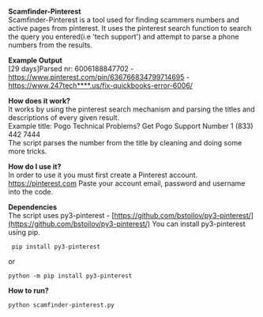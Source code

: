 **Scamfinder-Pinterest**\
Scamfinder-Pinterest is a tool used for finding scammers numbers and active pages from pinterest.
It uses the pinterest search function to search the query you entered(i.e 'tech support') and attempt to parse a phone numbers from the results.

**Example Output**\
[29 days]Parsed nr: 6006188847702 - https://www.pinterest.com/pin/636766834799714695 - https://www.247tech****.us/fix-quickbooks-error-6006/

**How does it work?**\
It works by using the pinterest search mechanism and parsing the titles and descriptions of every given result.\
Example title: Pogo Technical Problems? Get Pogo Support Number 1 (833) 442 7444 \
The script parses the number from the title by cleaning and doing some more tricks.

**How do I use it?**\
In order to use it you must first create a Pinterest account.
https://pinterest.com
Paste your account email, password and username into the code.

**Dependencies**\
The script uses py3-pinterest - [https://github.com/bstoilov/py3-pinterest/](https://github.com/bstoilov/py3-pinterest/)
You can install py3-pinterest using pip.

     pip install py3-pinterest

or

    python -m pip install py3-pinterest

**How to run?**

    python scamfinder-pinterest.py
